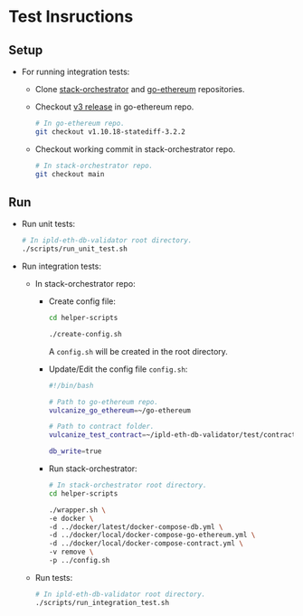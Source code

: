 # Test Insructions

## Setup

- For running integration tests:

  - Clone [stack-orchestrator](https://github.com/vulcanize/stack-orchestrator) and [go-ethereum](https://github.com/vulcanize/go-ethereum) repositories.

  - Checkout [v3 release](https://github.com/vulcanize/go-ethereum/releases/tag/v1.10.18-statediff-3.2.2) in go-ethereum repo.

    ```bash
    # In go-ethereum repo.
    git checkout v1.10.18-statediff-3.2.2
    ```

  - Checkout working commit in stack-orchestrator repo.

    ```bash
    # In stack-orchestrator repo.
    git checkout main
    ```

## Run

- Run unit tests:

  ```bash
  # In ipld-eth-db-validator root directory.
  ./scripts/run_unit_test.sh
  ```

- Run integration tests:

  - In stack-orchestrator repo:

    - Create config file:

      ```bash
      cd helper-scripts

      ./create-config.sh
      ```

      A `config.sh` will be created in the root directory.

    - Update/Edit the config file `config.sh`:

      ```bash
      #!/bin/bash

      # Path to go-ethereum repo.
      vulcanize_go_ethereum=~/go-ethereum

      # Path to contract folder.
      vulcanize_test_contract=~/ipld-eth-db-validator/test/contract

      db_write=true
      ```

    - Run stack-orchestrator:

      ```bash
      # In stack-orchestrator root directory.
      cd helper-scripts

      ./wrapper.sh \
      -e docker \
      -d ../docker/latest/docker-compose-db.yml \
      -d ../docker/local/docker-compose-go-ethereum.yml \
      -d ../docker/local/docker-compose-contract.yml \
      -v remove \
      -p ../config.sh
      ```

  - Run tests:

    ```bash
    # In ipld-eth-db-validator root directory.
    ./scripts/run_integration_test.sh
    ```
